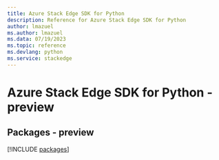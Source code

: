 ```yaml
---
title: Azure Stack Edge SDK for Python
description: Reference for Azure Stack Edge SDK for Python
author: lmazuel
ms.author: lmazuel
ms.data: 07/19/2023
ms.topic: reference
ms.devlang: python
ms.service: stackedge
---
```

# Azure Stack Edge SDK for Python - preview
## Packages - preview
[!INCLUDE [packages](stack-edge-index.md)]